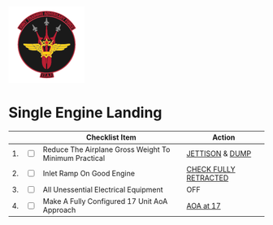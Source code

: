 ![JTAF Logo](../../../JTAF/img/Logo.png)

# **Single Engine Landing**

| | | Checklist Item | Action |
|-|-| ---------------| -------|
|1.|  <input type="checkbox">  | Reduce The Airplane Gross Weight To Minimum Practical | [JETTISON](../../../cockpit/pilot/weapon_management.md#selective-jettison-control) & [DUMP](../../../cockpit/pilot/left_console/center_section.md#internal-wing-dump-switch) |
|2.|  <input type="checkbox">  | Inlet Ramp On Good Engine | [CHECK FULLY RETRACTED](../../../systems/engines_and_fuel_systems/engines.md#variable-duct-ramp)  |
|3.|  <input type="checkbox">  | All Unessential Electrical Equipment | OFF |
|4.|  <input type="checkbox">  | Make A Fully Configured 17 Unit AoA Approach | [AOA at 17](../../../cockpit/pilot/flight_director_group.md#angle-of-attack-indicator) |
